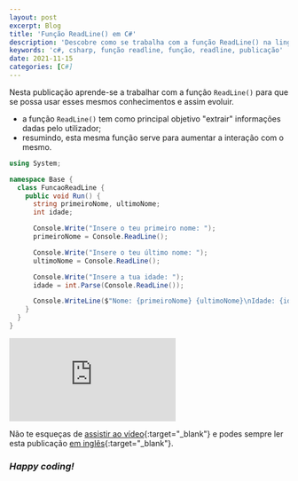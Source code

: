 ```yaml
---
layout: post
excerpt: Blog
title: 'Função ReadLine() em C#'
description: 'Descobre como se trabalha com a função ReadLine() na linguagem de programação C#. Obtém respostas às tuas dúvidas com a teoria e os exemplos apresentados.'
keywords: 'c#, csharp, função readline, função, readline, publicação'
date: 2021-11-15
categories: [C#]
---
```


Nesta publicação aprende-se a trabalhar com a função `ReadLine()` para que se possa usar esses mesmos conhecimentos e assim evoluir.

- a função `ReadLine()` tem como principal objetivo "extrair" informações dadas pelo utilizador;
- resumindo, esta mesma função serve para aumentar a interação com o mesmo.

```csharp
using System;

namespace Base {
  class FuncaoReadLine {
    public void Run() {
      string primeiroNome, ultimoNome;
      int idade;

      Console.Write("Insere o teu primeiro nome: ");
      primeiroNome = Console.ReadLine();

      Console.Write("Insere o teu último nome: ");
      ultimoNome = Console.ReadLine();

      Console.Write("Insere a tua idade: ");
      idade = int.Parse(Console.ReadLine());

      Console.WriteLine($"Nome: {primeiroNome} {ultimoNome}\nIdade: {idade}");
    }
  }
}
```

<div class="video-container">
  <iframe src="https://www.youtube.com/embed/-C6_spcZYAs" frameborder="0" allowfullscreen></iframe>
</div>

Não te esqueças de [assistir ao vídeo](https://youtu.be/-C6_spcZYAs){:target="\_blank"} e podes sempre ler esta publicação [em inglês](https://nelsonsilvadev.com/blog/20211115/readline-function-in-csharp/){:target="\_blank"}.

### _Happy coding!_
